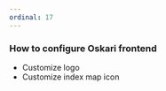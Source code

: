 ```yaml
---
ordinal: 17
---
```


### How to configure Oskari frontend
- Customize logo
- Customize index map icon